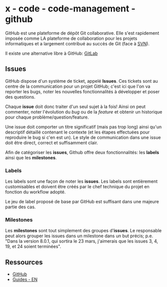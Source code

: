 # x - code - code-management - github

GitHub est une plateforme de dépôt Git collaborative. Elle s'est rapidement
imposée comme LA plateforme de collaboration pour les projets informatiques et
a largement contribué au succès de Git (face à [SVN](https://subversion.apache.org)).

Il existe une alternative libre à GitHub: [GitLab](https://about.gitlab.com)

## Issues

GitHub dispose d'un système de ticket, appelé **Issues**. Ces tickets sont au
centre de la communication pour un projet GitHub; c'est ici que l'on va reporter
les bugs, noter les nouvelles fonctionnalités à développer et poser des
questions.

Chaque **issue** doit donc traiter d'un seul sujet à la fois! Ainsi on peut
commenter, noter l'évolution du *bug* ou de la *feature* et obtenir un
historique pour chaque problème/question/feature.

Une issue doit comporter un titre significatif (mais pas trop long) ainsi qu'un
descriptif détaillé contenant le contexte (et les étapes effectuées pour
reproduire le bug si c'en est un). Le style de communication dans une issue
doit être direct, correct et suffisamment clair.

Afin de catégoriser les **issues**, Github offre deux fonctionnalités:
les **labels** ainsi que les **milestones**.

### Labels

Les labels sont une façon de noter les **issues**. Les labels sont entièrement
customisables et doivent être créés par le chef technique du projet en fonction
du workflow adopté.

Le jeu de label proposé de base par GitHub est suffisant dans une majeure
partie des cas.

### Milestones

Les **milestones** sont tout simplement des groupes d'**issues**. Le responsable
peut alors grouper les issues dans un milestone dans un but précis;
p.e. "Dans la version 8.0.1, qui sortira le 23 mars, j'aimerais que les issues
3, 4, 19, et 24 soient terminées".

## Ressources

*   [GitHub](https://github.com)
*   [Guides - EN](https://guides.github.com)
